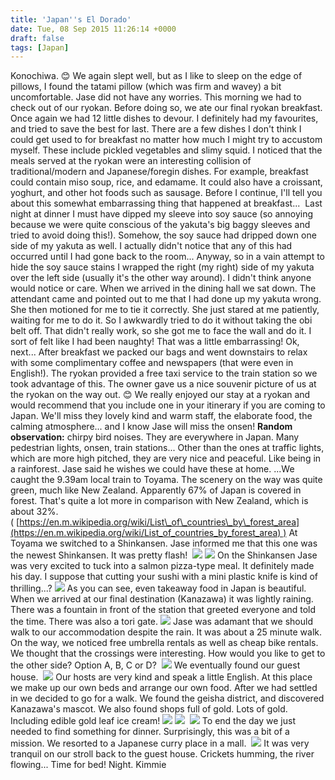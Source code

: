```yaml
---
title: 'Japan''s El Dorado'
date: Tue, 08 Sep 2015 11:26:14 +0000
draft: false
tags: [Japan]
---
```


Konochiwa. 😊 We again slept well, but as I like to sleep on the edge of pillows, I found the tatami pillow (which was firm and wavey) a bit uncomfortable. Jase did not have any worries. This morning we had to check out of our ryokan. Before doing so, we ate our final ryokan breakfast. Once again we had 12 little dishes to devour. I definitely had my favourites, and tried to save the best for last. There are a few dishes I don't think I could get used to for breakfast no matter how much I might try to accustom myself. These include pickled vegetables and slimy squid. I noticed that the meals served at the ryokan were an interesting collision of traditional/modern and Japanese/foregin dishes. For example, breakfast could contain miso soup, rice, and edamame. It could also have a croissant, yoghurt, and other hot foods such as sausage. Before I continue, I'll tell you about this somewhat embarrassing thing that happened at breakfast...  Last night at dinner I must have dipped my sleeve into soy sauce (so annoying because we were quite conscious of the yakuta's big baggy sleeves and tried to avoid doing this!). Somehow, the soy sauce had dripped down one side of my yakuta as well. I actually didn't notice that any of this had occurred until I had gone back to the room... Anyway, so in a vain attempt to hide the soy sauce stains I wrapped the right (my right) side of my yakuta over the left side (usually it's the other way around). I didn't think anyone would notice or care. When we arrived in the dining hall we sat down. The attendant came and pointed out to me that I had done up my yakuta wrong. She then motioned for me to tie it correctly. She just stared at me patiently, waiting for me to do it. So I awkwardly tried to do it without taking the obi belt off. That didn't really work, so she got me to face the wall and do it. I sort of felt like I had been naughty! That was a little embarrassing! Ok, next... After breakfast we packed our bags and went downstairs to relax with some complimentary coffee and newspapers (that were even in English!). The ryokan provided a free taxi service to the train station so we took advantage of this. The owner gave us a nice souvenir picture of us at the ryokan on the way out. 😊 We really enjoyed our stay at a ryokan and would recommend that you include one in your itinerary if you are coming to Japan. We'll miss they lovely kind and warm staff, the elaborate food, the calming atmosphere... and I know Jase will miss the onsen! **Random observation:** chirpy bird noises. They are everywhere in Japan. Many pedestrian lights, onsen, train stations... Other than the ones at traffic lights, which are more high pitched, they are very nice and peaceful. Like being in a rainforest. Jase said he wishes we could have these at home. ...We caught the 9.39am local train to Toyama. The scenery on the way was quite green, much like New Zealand. Apparently 67% of Japan is covered in forest. That's quite a lot more in comparison with New Zealand, which is about 32%. ( [https://en.m.wikipedia.org/wiki/List\_of\_countries\_by\_forest_area](https://en.m.wikipedia.org/wiki/List_of_countries_by_forest_area) ) At Toyama we switched to a Shinkansen. Jase informed me that this one was the newest Shinkansen. It was pretty flash!  [![](https://jovialdragon.files.wordpress.com/2015/09/img_1009.jpg)](https://jovialdragon.files.wordpress.com/2015/09/img_1009.jpg) [![](https://jovialdragon.files.wordpress.com/2015/09/img_1010.jpg)](https://jovialdragon.files.wordpress.com/2015/09/img_1010.jpg) On the Shinkansen Jase was very excited to tuck into a salmon pizza-type meal. It definitely made his day. I suppose that cutting your sushi with a mini plastic knife is kind of thrilling...? [![](https://jovialdragon.files.wordpress.com/2015/09/img_1006.jpg)](https://jovialdragon.files.wordpress.com/2015/09/img_1006.jpg) As you can see, even takeaway food in Japan is beautiful. When we arrived at our final destination (Kanazawa) it was lightly raining. There was a fountain in front of the station that greeted everyone and told the time. There was also a tori gate. [![](https://jovialdragon.files.wordpress.com/2015/09/img_1011.jpg)](https://jovialdragon.files.wordpress.com/2015/09/img_1011.jpg) Jase was adamant that we should walk to our accommodation despite the rain. It was about a 25 minute walk. On the way, we noticed free umbrella rentals as well as cheap bike rentals. We thought that the crossings were interesting. How would you like to get to the other side? Option A, B, C or D?  [![](https://jovialdragon.files.wordpress.com/2015/09/img_1012.jpg)](https://jovialdragon.files.wordpress.com/2015/09/img_1012.jpg) We eventually found our guest house.  [![](https://jovialdragon.files.wordpress.com/2015/09/img_1013.jpg)](https://jovialdragon.files.wordpress.com/2015/09/img_1013.jpg) Our hosts are very kind and speak a little English. At this place we make up our own beds and arrange our own food. After we had settled in we decided to go for a walk. We found the geisha district, and discovered Kanazawa's mascot. We also found shops full of gold. Lots of gold. Including edible gold leaf ice cream! [![](https://jovialdragon.files.wordpress.com/2015/09/img_1016.jpg)](https://jovialdragon.files.wordpress.com/2015/09/img_1016.jpg) [![](https://jovialdragon.files.wordpress.com/2015/09/img_1015.jpg)](https://jovialdragon.files.wordpress.com/2015/09/img_1015.jpg)  [![](https://jovialdragon.files.wordpress.com/2015/09/img_1017.jpg)](https://jovialdragon.files.wordpress.com/2015/09/img_1017.jpg) To end the day we just needed to find something for dinner. Surprisingly, this was a bit of a mission. We resorted to a Japanese curry place in a mall.  [![](https://jovialdragon.files.wordpress.com/2015/09/img_1018.jpg)](https://jovialdragon.files.wordpress.com/2015/09/img_1018.jpg) It was very tranquil on our stroll back to the guest house. Crickets humming, the river flowing... Time for bed! Night. Kimmie
